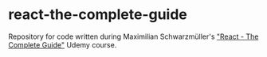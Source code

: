 # react-the-complete-guide
Repository for code written during Maximilian Schwarzmüller's ["React - The Complete Guide"](https://www.udemy.com/course/react-the-complete-guide-incl-redux/) Udemy course. 
